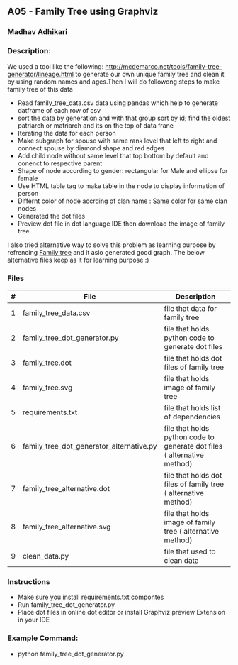 
## A05 - Family Tree using Graphviz
### Madhav Adhikari
### Description:
We used a tool like the following: http://mcdemarco.net/tools/family-tree-generator/lineage.html to generate our own unique family tree and clean it by using random names and ages.Then I  will do followong steps to make family tree of this data

- Read family_tree_data.csv  data using pandas which help to generate datframe of each row of csv
- sort the data by generation and with that group sort by id; find the oldest patriarch or matriarch  and its on the top of data  frane
- Iterating  the data for each person 
- Make subgraph for spouse with same rank level that left to right  and connect spouse by diamond shape and red edges
- Add child node without same level that top bottom by default and conenct to respective parent 
- Shape of node according to gender: rectangular for Male and ellipse for female 
- Use HTML table tag to make table in the node to display information of person
- Differnt color of node accrding of clan name : Same color for same clan nodes
- Generated the dot files 
- Preview dot file in dot language IDE then download the image of family tree 

 
 I also tried alternative way to solve this problem as learning purpose by refrencing [Family tree](https://medium.com/@ahsenparwez/building-a-family-tree-with-python-and-graphviz-e4afb8367316) and it aslo generated good graph. The below alternative files keep as it for learning purpose :) 
 

### Files

|   #   | File            | Description                                        |
| :---: | --------------- | -------------------------------------------------- |
|   1   | family_tree_data.csv       | file that data for family tree   |
|   2  | family_tree_dot_generator.py      | file that holds python code to generate dot files    |
|   3  | family_tree.dot      | file that holds dot files of family tree    |
|   4   | family_tree.svg      | file that holds image of family tree    |
|   5   | requirements.txt      | file that holds  list of dependencies    |
|   6  | family_tree_dot_generator_alternative.py      | file that holds python code to generate dot files (  alternative method)    |
|   7  | family_tree_alternative.dot      | file that holds dot files of family tree  (  alternative method)  |
|   8   | family_tree_alternative.svg      | file that holds image of family tree  (  alternative method)  |
|   9  |  clean_data.py     | file that used to clean data  |




### Instructions

- Make sure you install requirements.txt compontes
- Run family_tree_dot_generator.py
- Place dot files in online dot editor or install Graphviz preview Extension in your IDE


### Example Command:
- python family_tree_dot_generator.py

